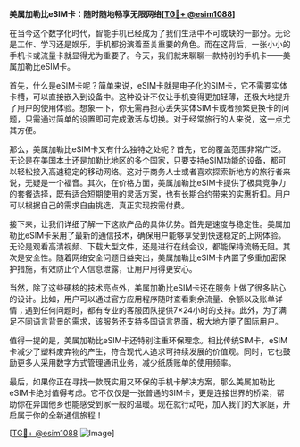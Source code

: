 **美属加勒比eSIM卡：随时随地畅享无限网络[[TG💪+ @esim1088](https://t.me/s/esim1088)]**

在当今这个数字化时代，智能手机已经成为了我们生活中不可或缺的一部分。无论是工作、学习还是娱乐，手机都扮演着至关重要的角色。而在这背后，一张小小的手机卡或流量卡就显得尤为重要了。今天，我们就来聊聊一款特别的手机卡——美属加勒比eSIM卡。

首先，什么是eSIM卡呢？简单来说，eSIM卡就是电子化的SIM卡，它不需要实体卡槽，可以直接嵌入到设备中。这种设计不仅让手机变得更加轻薄，还极大地提升了用户的使用体验。想象一下，你无需再担心丢失实体SIM卡或者频繁更换卡的问题，只需通过简单的设置即可完成激活与切换。对于经常旅行的人来说，这一点尤其方便。

那么，美属加勒比eSIM卡又有什么独特之处呢？首先，它的覆盖范围非常广泛。无论是在美国本土还是加勒比地区的多个国家，只要支持eSIM功能的设备，都可以轻松接入高速稳定的移动网络。这对于商务人士或者喜欢探索新地方的旅行者来说，无疑是一个福音。其次，在价格方面，美属加勒比eSIM卡提供了极具竞争力的套餐选择，既有适合短期使用的灵活方案，也有长期合约带来的实惠折扣。用户可以根据自己的需求自由挑选，真正实现按需付费。

接下来，让我们详细了解一下这款产品的具体优势。首先是速度与稳定性。美属加勒比eSIM卡采用了最新的通信技术，确保用户能够享受到快速稳定的上网体验。无论是观看高清视频、下载大型文件，还是进行在线会议，都能保持流畅无阻。其次是安全性。随着网络安全问题日益突出，美属加勒比eSIM卡内置了多重加密保护措施，有效防止个人信息泄露，让用户用得更安心。

当然，除了这些硬核的技术亮点外，美属加勒比eSIM卡还在服务上做了很多贴心的设计。比如，用户可以通过官方应用程序随时查看剩余流量、余额以及账单详情；遇到任何问题时，都有专业的客服团队提供7×24小时的支持。此外，为了满足不同语言背景的需求，该服务还支持多国语言界面，极大地方便了国际用户。

值得一提的是，美属加勒比eSIM卡还特别注重环保理念。相比传统SIM卡，eSIM卡减少了塑料废弃物的产生，符合现代人追求可持续发展的价值观。同时，它也鼓励更多人采用数字方式管理通讯业务，减少纸质账单的使用频率。

最后，如果你正在寻找一款既实用又环保的手机卡解决方案，那么美属加勒比eSIM卡绝对值得考虑。它不仅仅是一张普通的SIM卡，更是连接世界的桥梁，帮助你在异国他乡也能感受到家一般的温暖。现在就行动吧，加入我们的大家庭，开启属于你的全新通信旅程！

[[TG💪+ @esim1088](https://t.me/s/esim1088) ![Image](https://i.postimg.cc/4NQfJmqS/Snipaste-2025-05-13-00-14-12.png)]